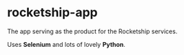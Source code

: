 
# rocketship-app

The app serving as the product for the Rocketship services.

Uses **Selenium** and lots of lovely **Python**. 
